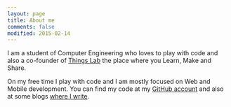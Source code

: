 ```yaml
---
layout: page
title: About me
comments: false
modified: 2015-02-14
---
```


I am a student of Computer Engineering who loves to play with code and also a co-founder of [Things Lab](http://www.thingslab.cc/) the place where you Learn, Make and Share.

On my free time I play with code and I am mostly focused on Web and Mobile development. You can find my code at my [GitHub account](https://github.com/aziflaj/) and also at some blogs [where I write](http://aziflaj.github.io/Hello-World/).
